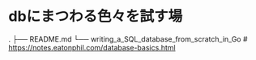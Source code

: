 # dbにまつわる色々を試す場

.
├── README.md
└── writing_a_SQL_database_from_scratch_in_Go # https://notes.eatonphil.com/database-basics.html